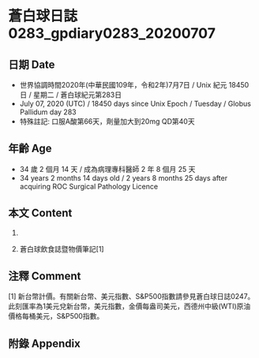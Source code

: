 [_metadata_:encoding]: - "utf-8"
[_metadata_:language]: - "zh-Hant-TW"
[_metadata_:fileformat]: - "markdown"
[_metadata_:MIME_type]: - "text/plain"
[_metadata_:markdown_version]: - "commonmark version 0.29"
[_metadata_:markdown_spec]: - "https://spec.commonmark.org/0.29/"

# 蒼白球日誌0283_gpdiary0283_20200707 #

## 日期 Date ##

* 世界協調時間2020年(中華民國109年，令和2年)7月7日 / Unix 紀元 18450 日 / 星期二 / 蒼白球紀元第283日
* July 07, 2020 (UTC) / 18450 days since Unix Epoch / Tuesday / Globus Pallidum day 283
* 特殊註記: 口服A酸第66天，劑量加大到20mg QD第40天

## 年齡 Age ##

* 34 歲 2 個月 14 天 / 成為病理專科醫師 2 年 8 個月 25 天
* 34 years 2 months 14 days old / 2 years 8 months 25 days after acquiring ROC Surgical Pathology Licence

## 本文 Content ##

1. 

    
2. 蒼白球飲食誌暨物價筆記[1]

    

## 注釋 Comment ##

[1] 新台幣計價。有關新台幣、美元指數、S&P500指數請參見蒼白球日誌0247。此刻匯率為1美元兌新台幣，美元指數，金價每盎司美元，西德州中級(WTI)原油價格每桶美元，S&P500指數。



## 附錄 Appendix ##

